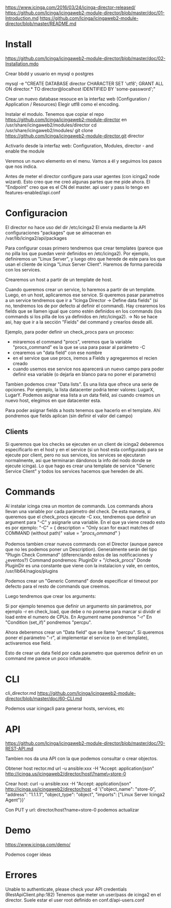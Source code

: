 https://www.icinga.com/2016/03/24/icinga-director-released/
https://github.com/Icinga/icingaweb2-module-director/blob/master/doc/01-Introduction.md
https://github.com/Icinga/icingaweb2-module-director/blob/master/README.md


# Install
https://github.com/Icinga/icingaweb2-module-director/blob/master/doc/02-Installation.mdo

Crear bbdd y usuario en mysql o postgres

mysql -e "CREATE DATABASE director CHARACTER SET 'utf8';
   GRANT ALL ON director.* TO director@localhost IDENTIFIED BY 'some-password';"

Crear un nuevo database resouce en la interfaz web (Configuration / Application / Resources)
Elegir utf8 como el encoding.

Instalar el modulo. Tenemos que copiar el repo https://github.com/Icinga/icingaweb2-module-director en /usr/share/icingaweb2/modules/director
cd /usr/share/icingaweb2/modules/
git clone https://github.com/Icinga/icingaweb2-module-director.git director

Activarlo desde la interfaz web: Configuration, Modules, director - and enable the module

Veremos un nuevo elemento en el menu. Vamos a él y seguimos los pasos que nos indica.

Antes de meter el director configure para usar agentes (con icinga2 node wizard). Esto creo que me creó algunas partes que me pide ahora.
El "Endpoint" creo que es el CN del master.
api user y pass lo tengo en features-enabled/api.conf



# Configuracion
El director no hace uso del dir /etc/icinga2
El envia mediante la API configuraciones "packages" que se almacenan en /var/lib/icinga2/api/packages

Para configurar cosas primero tendremos que crear templates (parece que no pilla los que puedan venir definidos en /etc/icinga2).
Por ejemplo, definiremos un "Linux Server", y luego otro que herede de este para los que usan el cliente de icinga "Linux Server Client".
Haremos de forma parecida con los services.

Crearemos un host a partir de un template de host.

Cuando queremos crear un service, lo haremos a partir de un template.
Luego, en un host, aplicaremos ese service.
Si queremos pasar parametros a un service tendremos que ir a "Icinga Director -> Define data fields" (si no, tendremos los de por defecto al definir el command).
Hay crearemos los fields que se llamen igual que como estén definidos en los commands (los commands si los pilla de los ya definidos en /etc/icinga2).
-> No se hace asi, hay que ir a la sección "Fields" del command y crearlos desde allí.

Ejemplo, para poder definir un check_procs para un proceso:
  - miraremos el command "procs", veremos que la variable "procs_command" es la que se usa para pasar al parámetro -C
  - crearemos un "data field" con ese nombre
  - en el service que use procs, iremos a Fields y agregaremos el recien creado
  - cuando usemos ese service nos aparecerá un nuevo campo para poder definir esa variable (o dejarla en blanco para no poner el parametro)


Tambien podemos crear "Data lists". Es una lista que ofrece una serie de opciones.
Por ejemplo, la lista datacenter podria tener valores: LugarX, LugarY.
Podemos asignar esa lista a un data field, asi cuando creamos un nuevo host, elegimos en que datacenter esta.

Para poder asignar fields a hosts tenemos que hacerlo en el template. Ahí pondremos que fields aplican (sin definir el valor del campo)


## Clients
Si queremos que los checks se ejecuten en un client de icinga2 deberemos especificarlo en el host y en el service (si un host esta configurado para se ejecute por client, pero no sus services, los services se ejecutaran normalmente, asi que terminaran dándonos la info del nodo donde se ejecute icinga).
Lo que hago es crear una template de service "Generic Service Client" y todos los services hacemos que hereden de ahí.


# Commands
Al instalar icinga crea un monton de commands.
Los commands ahora llevan una variable por cada parámetro del check.
De esta manera, si queremos que el check_procs ejecute -C xxx, tendremos que definir un argument para "-C" y asignarle una variable.
En el que ya viene creado esto es por ejemplo:
        "-C" = {
            description = "Only scan for exact matches of COMMAND (without path)"
            value = "$procs_command$"
        }

Podemos tambien crear nuevos commands con el Director (aunque parece que no les podemos poner un Description).
Generalmente serán del tipo "Plugin Check Command" (diferenciando estos de las notificaciones y ¿eventos?)
Command pondremos: PluginDir + "/check_procs"
Donde PluginDir es una constante que viene con la instalacion y vale, en centos, /usr/lib64/nagios/plugins

Podemos crear un "Generic Command" donde especificar el timeout por defecto para el resto de commands que creemos.

Luego tendremos que crear los arguments:

Si por ejemplo tenemos que definir un argumento sin parámetros, por ejemplo -r en check_load, que debe o no ponerse para marcar si dividir el load entre el numero de CPUs.
En Argument name pondremos "-r"
En "Condition (set_if)" pondremos "percpu".

Ahora deberemos crear un "Data field" que se llame "percpu".
Si queremos poner el parámetro "-r", al implementar el service (o en el template), activaremos ese field.

Esto de crear un data field por cada parametro que queremos definir en un command me parece un poco infumable.




# CLI
cli_director.md
https://github.com/Icinga/icingaweb2-module-director/blob/master/doc/60-CLI.md

Podemos usar icingacli para generar hosts, services, etc


# API
https://github.com/Icinga/icingaweb2-module-director/blob/master/doc/70-REST-API.md

Tambien nos da una API con la que podemos consultar o crear objectos.

Obtener host
rector.md
url -u ansible:xxx -H "Accept: application/json" http://icinga.us/icingaweb2/director/host\?name\=store-0

Crear host:
curl -u ansible:xxx -H "Accept: application/json" http://icinga.us/icingaweb2/director/host -d '{"object_name": "store-0", "address": "1.1.1.1", "object_type": "object", "imports": ["Linux Server Icinga2 Agent"}}'


Con PUT y url: director/host\?name\=store-0 podemos actualizar



# Demo
https://www.icinga.com/demo/

Podemos coger ideas



# Errores
Unable to authenticate, please check your API credentials (RestApiClient.php:182)
Tenemos que meter un user/pass de icinga2 en el director. Suele estar el user root definido en conf.d/api-users.conf
